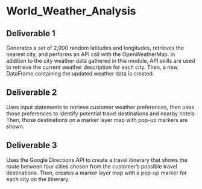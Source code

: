 # World_Weather_Analysis
## Deliverable 1
Generates a set of 2,000 random latitudes and longitudes, retrieves the nearest city, and performs an API call with the OpenWeatherMap. In addition to the city weather data gathered in this module,  API skills are used to retrieve the current weather description for each city. Then,  a new DataFrame containing the updated weather data is created.

## Deliverable 2
Uses input statements to retrieve customer weather preferences, then uses those preferences to identify potential travel destinations and nearby hotels. Then,  those destinations on a marker layer map with pop-up markers are shown.

## Deliverable 3
Uses the Google Directions API to create a travel itinerary that shows the route between four cities chosen from the customer’s possible travel destinations. Then, creates a marker layer map with a pop-up marker for each city on the itinerary.
